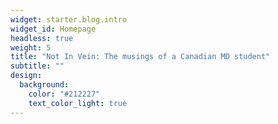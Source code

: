 ```yaml
---
widget: starter.blog.intro
widget_id: Homepage
headless: true
weight: 5
title: "Not In Vein: The musings of a Canadian MD student"
subtitle: ""
design:
  background:
    color: "#212227"
    text_color_light: true
---
```

